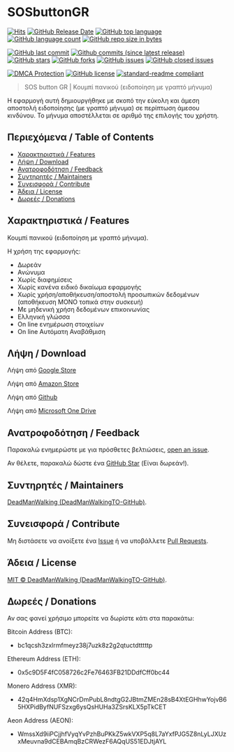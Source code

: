 # SOSbuttonGR

[![Hits](https://hits.sh/github.com/DeadManWalkingTO/SOSbuttonGR.svg?style=plastic&label=HitCount)](../../)
[![GitHub Release Date](https://img.shields.io/github/release-date-pre/DeadManWalkingTO/SOSbuttonGR.svg)](../../releases/latest)
[![GitHub top language](https://img.shields.io/github/languages/top/DeadManWalkingTO/SOSbuttonGR.svg)](../../)
[![GitHub language count](https://img.shields.io/github/languages/count/DeadManWalkingTO/SOSbuttonGR.svg)](../../)
[![GitHub repo size in bytes](https://img.shields.io/github/repo-size/DeadManWalkingTO/SOSbuttonGR.svg)](../../)

[![GitHub last commit](https://img.shields.io/github/last-commit/DeadManWalkingTO/SOSbuttonGR.svg)](../../)
[![Github commits (since latest release)](https://img.shields.io/github/commits-since/DeadManWalkingTO/SOSbuttonGR/latest.svg)](../../)
[![GitHub stars](https://img.shields.io/github/stars/DeadManWalkingTO/SOSbuttonGR.svg)](../../stargazers)
[![GitHub forks](https://img.shields.io/github/forks/DeadManWalkingTO/SOSbuttonGR.svg)](../../network)
[![GitHub issues](https://img.shields.io/github/issues/DeadManWalkingTO/SOSbuttonGR.svg)](../../issues)
[![GitHub closed issues](https://img.shields.io/github/issues-closed/DeadManWalkingTO/SOSbuttonGR.svg)](../../issues)

[![DMCA Protection](https://img.shields.io/badge/DMCA-Protected-brightgreen.svg)](https://www.dmca.com/Takedowns.aspx?r=m)
[![GitHub license](https://img.shields.io/github/license/DeadManWalkingTO/SOSbuttonGR.svg)](./LICENSE)
[![standard-readme compliant](https://img.shields.io/badge/readme%20style-standard-brightgreen.svg)](./README.md)

> SOS button GR | Κουμπί πανικού (ειδοποίηση με γραπτό μήνυμα)

Η εφαρμογή αυτή δημιουργήθηκε με σκοπό την εύκολη και άμεση αποστολή ειδοποίησης (με γραπτό μήνυμα) σε περίπτωση άμεσου κινδύνου. Το μήνυμα αποστέλλεται σε αριθμό της επιλογής του χρήστη.

## Περιεχόμενα / Table of Contents

- [Χαρακτηριστικά / Features](#χαρακτηριστικά--features)
- [Λήψη / Download](#λήψη--download)
- [Ανατροφοδότηση / Feedback](#ανατροφοδότηση--feedback)
- [Συντηρητές / Maintainers](#συντηρητές--maintainers)
- [Συνεισφορά / Contribute](#συνεισφορά--contribute)
- [Άδεια / License](#άδεια--license)
- [Δωρεές / Donations](#δωρεές--donations)

## Χαρακτηριστικά / Features

Κουμπί πανικού (ειδοποίηση με γραπτό μήνυμα).

Η χρήση της εφαρμογής:
* Δωρεάν
* Ανώνυμα
* Χωρίς διαφημίσεις
* Χωρίς κανένα ειδικό δικαίωμα εφαρμογής
* Χωρίς χρήση/αποθήκευση/αποστολή προσωπικών δεδομένων (αποθήκευση ΜΟΝΟ τοπικά στην συσκευή)
* Με μηδενική χρήση δεδομένων επικοινωνίας
* Ελληνική γλώσσα
* On line ενημέρωση στοιχείων
* On line Αυτόματη Αναβάθμιση

## Λήψη / Download

Λήψη από [Google Store](https://play.google.com/store/apps/details?id=appinventor.ai_i_g_myridakis.SOSbuttonGR)

Λήψη από [Amazon Store](https://www.amazon.com/gp/product/B0CLKTTPDX)

Λήψη από [Github](https://raw.githubusercontent.com/DeadManWalkingTO/SOSbuttonGR/main/SOSbuttonGR.apk)

Λήψη από [Microsoft One Drive](https://1drv.ms/u/s!Apwu9u23K7zCgaATnHDFxwqFVdDK_g?e=zovNho)

## Ανατροφοδότηση / Feedback

Παρακαλώ ενημερώστε με για πρόσθετες βελτιώσεις, [open an issue](../../issues).

Αν θέλετε, παρακαλώ δώστε ένα [GitHub Star](../../stargazers) (Είναι δωρεάν!).

## Συντηρητές / Maintainers

[DeadManWalking (DeadManWalkingTO-GitHub)](https://github.com/DeadManWalkingTO).

## Συνεισφορά / Contribute

Μη διστάσετε να ανοίξετε ένα [Issue](../../issues/new) ή να υποβάλλετε [Pull Requests](../../pulls).

## Άδεια / License

[MIT © DeadManWalking (DeadManWalkingTO-GitHub)](./LICENSE).

## Δωρεές / Donations

Αν σας φανεί χρήσιμο μπορείτε να δωρίστε κάτι στα παρακάτω:

Bitcoin Address (BTC):
* bc1qcsh3zxlrmfmeyz38j7uzk8z2g2qtuctdtttttp

Ethereum Address (ETH):
* 0x5c9D5F4fC058726c2Fe76463FB21DDdfCff0bc44

Monero Address (XMR):
* 42q4HmXdsp1XgNCrDmPubL8ndtgG2JBtmZMEn28sB4XtEGHhwYojvB65HXPidByfNUFSzxg6ysQsHUHa3ZSrsKLX5pTkCET

Aeon Address (AEON):
* WmssXd9iiPCjjhfVyqYvPzhBuPKkZ5wkVXP5q8L7aYxfPJG5Z8nLyLJXUzxMeuvna9dCEBAmqBzCRWezF6AQqUS51EDJtjAYL


